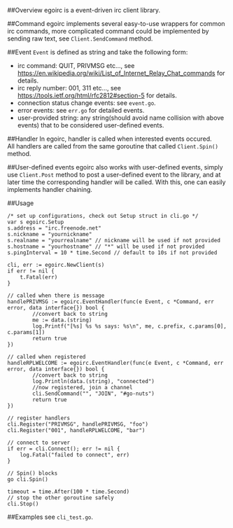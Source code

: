 ##Overview
egoirc is a event-driven irc client library.

##Command
egoirc implements several easy-to-use wrappers for common irc commands, more complicated command could be implemented by sending raw text, see `Client.SendCommand` method.

##Event
`Event` is defined as string and take the following form:
- irc command: QUIT, PRIVMSG etc..., see https://en.wikipedia.org/wiki/List_of_Internet_Relay_Chat_commands for details.  
- irc reply number: 001, 311 etc..., see https://tools.ietf.org/html/rfc2812#section-5 for details.  
- connection status change events: see `event.go`.  
- error events: see `err.go` for detailed events.  
- user-provided string: any string(should avoid name collision with above events) that to be considered user-defined events.

##Handler
In egoirc, handler is called when interested events occured.  
All handlers are called from the same goroutine that called `Client.Spin()` method.

##User-defined events
egoirc also works with user-defined events, simply use `Client.Post` method to post a user-defined event to the library, and at later time the corresponding handler will be called. With this, one can easily implements handler chaining.

##Usage

```
/* set up configurations, check out Setup struct in cli.go */
var s egoirc.Setup
s.address = "irc.freenode.net"
s.nickname = "yournickname"
s.realname = "yourrealname" // nickname will be used if not provided
s.hostname = "yourhostname" // "*" will be used if not provided
s.pingInterval = 10 * time.Second // default to 10s if not provided

cli, err := egoirc.NewClient(s)
if err != nil {
	t.Fatal(err)
}

// called when there is message
handlePRIVMSG := egoirc.EventHandler(func(e Event, c *Command, err error, data interface{}) bool {
        //convert back to string
        me := data.(string)
		log.Printf("[%s] %s %s says: %s\n", me, c.prefix, c.params[0], c.params[1])
		return true
})

// called when registered
handleRPLWELCOME := egoirc.EventHandler(func(e Event, c *Command, err error, data interface{}) bool {
        //convert back to string
    	log.Println(data.(string), "connected")
    	//now registered, join a channel
    	cli.SendCommand("", "JOIN", "#go-nuts")
    	return true
})

// register handlers
cli.Register("PRIVMSG", handlePRIVMSG, "foo")
cli.Register("001", handleRPLWELCOME, "bar")

// connect to server
if err = cli.Connect(); err != nil {
	log.Fatal("failed to connect", err)
}

// Spin() blocks
go cli.Spin()

timeout = time.After(100 * time.Second)
// stop the other goroutine safely
cli.Stop()
```
##Examples
see `cli_test.go`.




